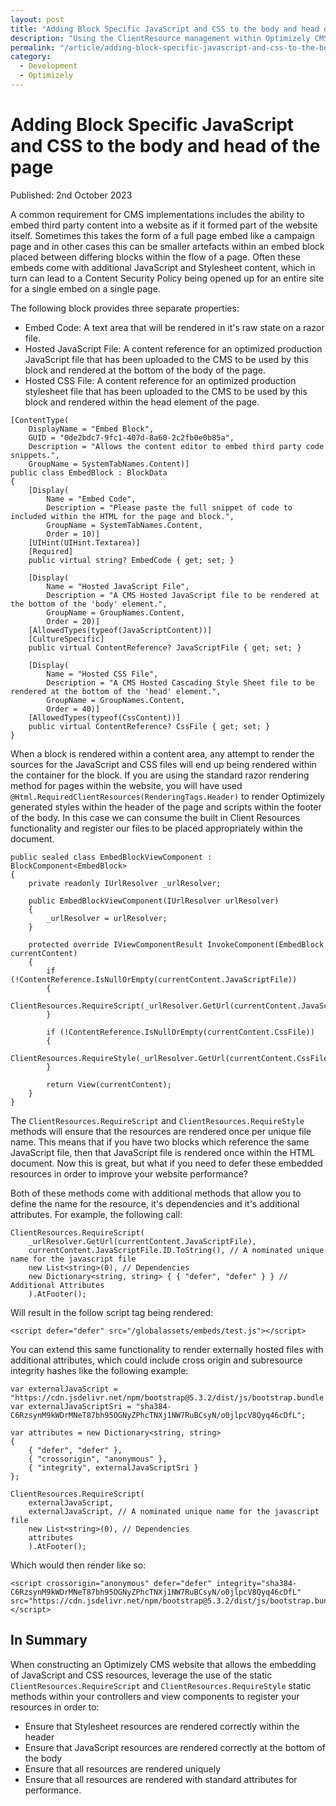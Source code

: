 ```yaml
---
layout: post
title: "Adding Block Specific JavaScript and CSS to the body and head of the page"
description: "Using the ClientResource management within Optimizely CMS to render JavaScript and CSS resources correctly within the rendered HTML document."
permalink: "/article/adding-block-specific-javascript-and-css-to-the-body-and-head-of-the-page"
category:
  - Development
  - Optimizely
---
```


# Adding Block Specific JavaScript and CSS to the body and head of the page

Published: 2nd October 2023

A common requirement for CMS implementations includes the ability to embed third party content into a website as if it formed part of the website itself.  Sometimes this takes the form of a full page embed like a campaign page and in other cases this can be smaller artefacts within an embed block placed between differing blocks within the flow of a page.  Often these embeds come with additional JavaScript and Stylesheet content, which in turn can lead to a Content Security Policy being opened up for an entire site for a single embed on a single page.

The following block provides three separate properties:

- Embed Code: A text area that will be rendered in it's raw state on a razor file.
- Hosted JavaScript File: A content reference for an optimized production JavaScript file that has been uploaded to the CMS to be used by this block and rendered at the bottom of the body of the page.
- Hosted CSS File: A content reference for an optimized production stylesheet file that has been uploaded to the CMS to be used by this block and rendered within the head element of the page.

```
[ContentType(
    DisplayName = "Embed Block",
    GUID = "0de2bdc7-9fc1-407d-8a60-2c2fb0e0b85a",
    Description = "Allows the content editor to embed third party code snippets.",
    GroupName = SystemTabNames.Content)]
public class EmbedBlock : BlockData
{
    [Display(
        Name = "Embed Code",
        Description = "Please paste the full snippet of code to included within the HTML for the page and block.",
        GroupName = SystemTabNames.Content,
        Order = 10)]
    [UIHint(UIHint.Textarea)]
    [Required]
    public virtual string? EmbedCode { get; set; }

    [Display(
        Name = "Hosted JavaScript File",
        Description = "A CMS Hosted JavaScript file to be rendered at the bottom of the 'body' element.",
        GroupName = GroupNames.Content,
        Order = 20)]
    [AllowedTypes(typeof(JavaScriptContent))]
    [CultureSpecific]
    public virtual ContentReference? JavaScriptFile { get; set; }

    [Display(
        Name = "Hosted CSS File",
        Description = "A CMS Hosted Cascading Style Sheet file to be rendered at the bottom of the 'head' element.",
        GroupName = GroupNames.Content,
        Order = 40)]
    [AllowedTypes(typeof(CssContent))]
    public virtual ContentReference? CssFile { get; set; }
}
```

When a block is rendered within a content area, any attempt to render the sources for the JavaScript and CSS files will end up being rendered within the container for the block. If you are using the standard razor rendering method for pages within the website, you will have used `@Html.RequiredClientResources(RenderingTags.Header)` to render Optimizely generated styles within the header of the page and scripts within the footer of the body.  In this case we can consume the built in Client Resources functionality and register our files to be placed appropriately within the document.

```
public sealed class EmbedBlockViewComponent : BlockComponent<EmbedBlock>
{
    private readonly IUrlResolver _urlResolver;

    public EmbedBlockViewComponent(IUrlResolver urlResolver)
    {
        _urlResolver = urlResolver;
    }

    protected override IViewComponentResult InvokeComponent(EmbedBlock currentContent)
    {
        if (!ContentReference.IsNullOrEmpty(currentContent.JavaScriptFile))
        {
            ClientResources.RequireScript(_urlResolver.GetUrl(currentContent.JavaScriptFile)).AtFooter();
        }

        if (!ContentReference.IsNullOrEmpty(currentContent.CssFile))
        {
            ClientResources.RequireStyle(_urlResolver.GetUrl(currentContent.CssFile)).AtHeader();
        }

        return View(currentContent);
    }
}
```

The `ClientResources.RequireScript` and `ClientResources.RequireStyle` methods will ensure that the resources are rendered once per unique file name.  This means that if you have two blocks which reference the same JavaScript file, then that JavaScript file is rendered once within the HTML document.  Now this is great, but what if you need to defer these embedded resources in order to improve your website performance?

Both of these methods come with additional methods that allow you to define the name for the resource, it's dependencies and it's additional attributes.  For example, the following call:

```
ClientResources.RequireScript(
    _urlResolver.GetUrl(currentContent.JavaScriptFile),
    currentContent.JavaScriptFile.ID.ToString(), // A nominated unique name for the javascript file
    new List<string>(0), // Dependencies
    new Dictionary<string, string> { { "defer", "defer" } } // Additional Attributes
    ).AtFooter();
```

Will result in the follow script tag being rendered:

```
<script defer="defer" src="/globalassets/embeds/test.js"></script>
```

You can extend this same functionality to render externally hosted files with additional attributes, which could include cross origin and subresource integrity hashes like the following example:

```
var externalJavaScript = "https://cdn.jsdelivr.net/npm/bootstrap@5.3.2/dist/js/bootstrap.bundle.min.js";
var externalJavaScriptSri = "sha384-C6RzsynM9kWDrMNeT87bh95OGNyZPhcTNXj1NW7RuBCsyN/o0jlpcV8Qyq46cDfL";

var attributes = new Dictionary<string, string>
{
    { "defer", "defer" },
    { "crossorigin", "anonymous" },
    { "integrity", externalJavaScriptSri }
};

ClientResources.RequireScript(
    externalJavaScript,
    externalJavaScript, // A nominated unique name for the javascript file
    new List<string>(0), // Dependencies
    attributes
    ).AtFooter();
```

Which would then render like so:

```
<script crossorigin="anonymous" defer="defer" integrity="sha384-C6RzsynM9kWDrMNeT87bh95OGNyZPhcTNXj1NW7RuBCsyN/o0jlpcV8Qyq46cDfL" src="https://cdn.jsdelivr.net/npm/bootstrap@5.3.2/dist/js/bootstrap.bundle.min.js"></script>
```

## In Summary

When constructing an Optimizely CMS website that allows the embedding of JavaScript and CSS resources, leverage the use of the static `ClientResources.RequireScript` and `ClientResources.RequireStyle` static methods within your controllers and view components to register your resources in order to:

- Ensure that Stylesheet resources are rendered correctly within the header
- Ensure that JavaScript resources are rendered correctly at the bottom of the body
- Ensure that all resources are rendered uniquely
- Ensure that all resources are rendered with standard attributes for performance.
 
